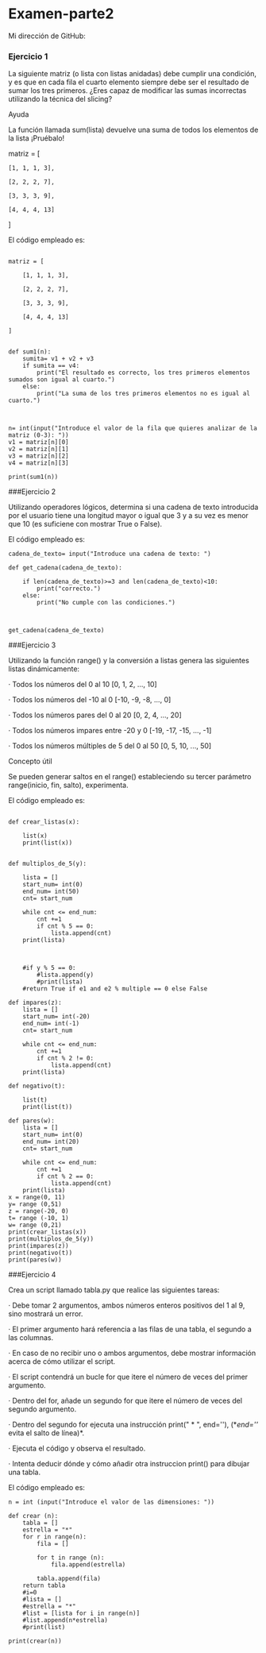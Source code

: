 # Examen-parte2

Mi dirección de GitHub:

### Ejercicio 1

La siguiente matriz (o lista con listas anidadas) debe cumplir una condición, y es que en cada fila el cuarto elemento siempre debe ser el resultado de sumar los tres primeros. ¿Eres capaz de modificar las sumas incorrectas utilizando la técnica del slicing?

Ayuda

La función llamada sum(lista) devuelve una suma de todos los elementos de la lista ¡Pruébalo!

matriz = [

    [1, 1, 1, 3],

    [2, 2, 2, 7],

    [3, 3, 3, 9],

    [4, 4, 4, 13]

]

El código empleado es:

```

matriz = [

    [1, 1, 1, 3],

    [2, 2, 2, 7],

    [3, 3, 3, 9],

    [4, 4, 4, 13]

]


def sum1(n):
    sumita= v1 + v2 + v3 
    if sumita == v4:
        print("El resultado es correcto, los tres primeros elementos sumados son igual al cuarto.")
    else:
        print("La suma de los tres primeros elementos no es igual al cuarto.")



n= int(input("Introduce el valor de la fila que quieres analizar de la matriz (0-3): "))
v1 = matriz[n][0]
v2 = matriz[n][1]
v3 = matriz[n][2]
v4 = matriz[n][3]

print(sum1(n))
```

###Ejercicio 2

Utilizando operadores lógicos, determina si una cadena de texto introducida por el usuario tiene una longitud mayor o igual que 3 y a su vez es menor que 10 (es suficiene con mostrar True o False).

El código empleado es:

```
cadena_de_texto= input("Introduce una cadena de texto: ")

def get_cadena(cadena_de_texto):
    
    if len(cadena_de_texto)>=3 and len(cadena_de_texto)<10:
        print("correcto.")
    else:
        print("No cumple con las condiciones.")



get_cadena(cadena_de_texto)
```

###Ejercicio 3

Utilizando la función range() y la conversión a listas genera las siguientes listas dinámicamente:

·        Todos los números del 0 al 10 [0, 1, 2, ..., 10]

·        Todos los números del -10 al 0 [-10, -9, -8, ..., 0]

·        Todos los números pares del 0 al 20 [0, 2, 4, ..., 20]

·        Todos los números impares entre -20 y 0 [-19, -17, -15, ..., -1]

·        Todos los números múltiples de 5 del 0 al 50 [0, 5, 10, ..., 50]

Concepto útil

Se pueden generar saltos en el range() estableciendo su tercer parámetro range(inicio, fin, salto), experimenta.

El código empleado es:

```

def crear_listas(x):
    
    list(x)
    print(list(x))
    

def multiplos_de_5(y):
   
    lista = []
    start_num= int(0)
    end_num= int(50)
    cnt= start_num

    while cnt <= end_num:
        cnt +=1
        if cnt % 5 == 0:
            lista.append(cnt)
    print(lista)
        
    
    
    #if y % 5 == 0:
        #lista.append(y)
        #print(lista)
    #return True if e1 and e2 % multiple == 0 else False
        
def impares(z):
    lista = []
    start_num= int(-20)
    end_num= int(-1)
    cnt= start_num

    while cnt <= end_num:
        cnt +=1
        if cnt % 2 != 0:
            lista.append(cnt)
    print(lista)

def negativo(t):
    
    list(t)
    print(list(t))

def pares(w):
    lista = []
    start_num= int(0)
    end_num= int(20)
    cnt= start_num

    while cnt <= end_num:
        cnt +=1
        if cnt % 2 == 0:
            lista.append(cnt)
    print(lista)
x = range(0, 11)
y= range (0,51)
z = range(-20, 0)
t= range (-10, 1)
w= range (0,21)
print(crear_listas(x))
print(multiplos_de_5(y))
print(impares(z))
print(negativo(t))
print(pares(w))
```

###Ejercicio 4

Crea un script llamado tabla.py que realice las siguientes tareas:

·        Debe tomar 2 argumentos, ambos números enteros positivos del 1 al 9, sino mostrará un error.

·        El primer argumento hará referencia a las filas de una tabla, el segundo a las columnas.

·        En caso de no recibir uno o ambos argumentos, debe mostrar información acerca de cómo utilizar el script.

·        El script contendrá un bucle for que itere el número de veces del primer argumento.

·        Dentro del for, añade un segundo for que itere el número de veces del segundo argumento.

·        Dentro del segundo for ejecuta una instrucción print(" * ", end=''), (**end=''* evita el salto de línea)*.

·        Ejecuta el código y observa el resultado.

·        Intenta deducir dónde y cómo añadir otra instruccion print() para dibujar una tabla.

El código empleado es:

```
n = int (input("Introduce el valor de las dimensiones: "))

def crear (n):
    tabla = []
    estrella = "*"
    for r in range(n):
        fila = []

        for t in range (n):
            fila.append(estrella)
        
        tabla.append(fila)
    return tabla
    #i=0
    #lista = []
    #estrella = "*"
    #list = [lista for i in range(n)]
    #list.append(n*estrella)
    #print(list)

print(crear(n))
```
